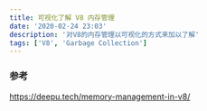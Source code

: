 ```yaml
---
title: 可视化了解 V8 内存管理
date: '2020-02-24 23:03'
description: '对V8的内存管理以可视化的方式来加以了解'
tags: ['V8', 'Garbage Collection']
---
```


### 参考

<https://deepu.tech/memory-management-in-v8/>
